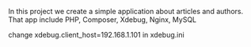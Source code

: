 In this project we create a simple application about articles and authors. That app include PHP, Composer, Xdebug, Nginx, MySQL 

change xdebug.client_host=192.168.1.101 in xdebug.ini